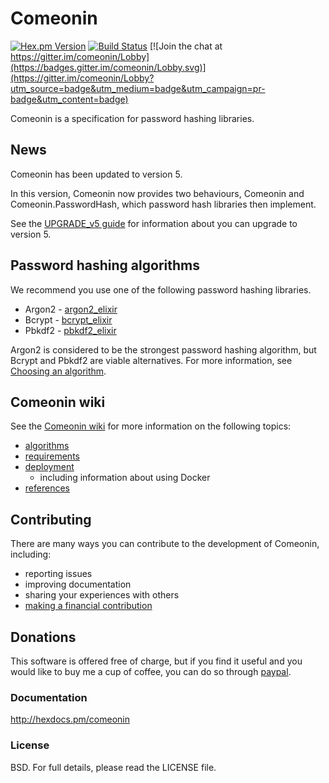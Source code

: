# Comeonin

[![Hex.pm Version](http://img.shields.io/hexpm/v/comeonin.svg)](https://hex.pm/packages/comeonin)
[![Build Status](https://travis-ci.org/riverrun/comeonin.svg?branch=master)](https://travis-ci.org/riverrun/comeonin)
[![Join the chat at https://gitter.im/comeonin/Lobby](https://badges.gitter.im/comeonin/Lobby.svg)](https://gitter.im/comeonin/Lobby?utm_source=badge&utm_medium=badge&utm_campaign=pr-badge&utm_content=badge)

Comeonin is a specification for password hashing libraries.

## News

Comeonin has been updated to version 5.

In this version, Comeonin now provides two behaviours, Comeonin and
Comeonin.PasswordHash, which password hash libraries then implement.

See the [UPGRADE_v5 guide](https://github.com/riverrun/comeonin/blob/master/UPGRADE_v5.md)
for information about you can upgrade to version 5.

## Password hashing algorithms

We recommend you use one of the following password hashing libraries.

* Argon2 - [argon2_elixir](http://hexdocs.pm/argon2_elixir)
* Bcrypt - [bcrypt_elixir](http://hexdocs.pm/bcrypt_elixir)
* Pbkdf2 - [pbkdf2_elixir](http://hexdocs.pm/pbkdf2_elixir)

Argon2 is considered to be the strongest password hashing algorithm,
but Bcrypt and Pbkdf2 are viable alternatives. For more information, see
[Choosing an algorithm](https://github.com/riverrun/comeonin/wiki/Choosing-the-password-hashing-algorithm).

## Comeonin wiki

See the [Comeonin wiki](https://github.com/riverrun/comeonin/wiki) for more
information on the following topics:

* [algorithms](https://github.com/riverrun/comeonin/wiki/Choosing-the-password-hashing-algorithm)
* [requirements](https://github.com/riverrun/comeonin/wiki/Requirements)
* [deployment](https://github.com/riverrun/comeonin/wiki/Deployment)
  * including information about using Docker
* [references](https://github.com/riverrun/comeonin/wiki/References)

## Contributing

There are many ways you can contribute to the development of Comeonin, including:

* reporting issues
* improving documentation
* sharing your experiences with others
* [making a financial contribution](#donations)

## Donations

This software is offered free of charge, but if you find it useful
and you would like to buy me a cup of coffee, you can do so through
[paypal](https://www.paypal.me/alovedalongthe).

### Documentation

http://hexdocs.pm/comeonin

### License

BSD. For full details, please read the LICENSE file.
